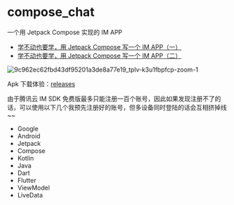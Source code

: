 # compose_chat

一个用 Jetpack Compose 实现的 IM APP

- [学不动也要学，用 Jetpack Compose 写一个 IM APP（一）](https://juejin.cn/post/6991429231821684773)
- [学不动也要学，用 Jetpack Compose 写一个 IM APP（二）](https://juejin.cn/post/7028397244894330917)

![9c962ec62fbd43df95201a3de8a77e19_tplv-k3u1fbpfcp-zoom-1](https://user-images.githubusercontent.com/30774063/164979443-c533353f-7e47-4024-a1bc-e63005ff8938.gif)

Apk 下载体验：[releases](https://github.com/leavesCZY/compose_chat/releases)

由于腾讯云 IM SDK 免费版最多只能注册一百个账号，因此如果发现注册不了的话，可以使用以下几个我预先注册好的账号，但多设备同时登陆的话会互相挤掉线 ~~

- Google
- Android
- Jetpack
- Compose
- Kotlin
- Java
- Dart
- Flutter
- ViewModel
- LiveData